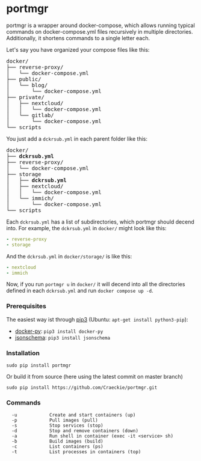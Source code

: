 # portmgr
portmgr is a wrapper around docker-compose, which allows running typical commands on docker-compose.yml files recursively in multiple directories. Additionally, it shortens commands to a single letter each.

Let's say you have organized your compose files like this:
<pre>
docker/
├── reverse-proxy/
│   └── docker-compose.yml
├── public/
│   └── blog/
│       └── docker-compose.yml
├── private/
│   ├── nextcloud/
│   │   └── docker-compose.yml
│   └── gitlab/
│       └── docker-compose.yml
└── scripts
</pre>

You just add a `dckrsub.yml` in each parent folder like this:
<pre>
docker/
├── <b>dckrsub.yml</b>
├── reverse-proxy/
│   └── docker-compose.yml
├── storage
│   ├── <b>dckrsub.yml</b>
│   ├── nextcloud/
│   │   └── docker-compose.yml
│   └── immich/
│       └── docker-compose.yml
└── scripts
</pre>

Each `dckrsub.yml` has a list of subdirectories, which portmgr should decend into.
For example, the `dckrsub.yml` in `docker/` might look like this:
```yaml
- reverse-proxy
- storage
```
And the `dckrsub.yml` in `docker/storage/` is like this:
```yaml
- nextcloud
- immich
```
Now, if you run `portmgr u` in `docker/` it will decend into all the directories defined in each `dckrsub.yml` and run `docker compose up -d`.


### Prerequisites
The easiest way ist through [pip3](https://pypi.python.org/pypi/pip) (Ubuntu: `apt-get install python3-pip`):
* [docker-py](https://github.com/docker/docker-py): `pip3 install docker-py`
* [jsonschema](https://pypi.python.org/pypi/jsonschema): `pip3 install jsonschema`

### Installation
```
sudo pip install portmgr
```

Or build it from source (here using the latest commit on master branch)
```
sudo pip install https://github.com/Craeckie/portmgr.git
```

### Commands

```
  -u            Create and start containers (up)
  -p            Pull images (pull)
  -s            Stop services (stop)
  -d            Stop and remove containers (down)
  -a            Run shell in container (exec -it <service> sh)
  -b            Build images (build)
  -c            List containers (ps)
  -t            List processes in containers (top)
```
